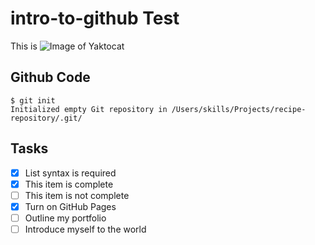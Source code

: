 # intro-to-github Test
This is
![Image of Yaktocat](https://octodex.github.com/images/yaktocat.png)

## Github Code
```git
$ git init
Initialized empty Git repository in /Users/skills/Projects/recipe-repository/.git/
```
## Tasks 
- [x] List syntax is required
- [x] This item is complete
- [ ] This item is not complete
- [x] Turn on GitHub Pages
- [ ] Outline my portfolio
- [ ] Introduce myself to the world
